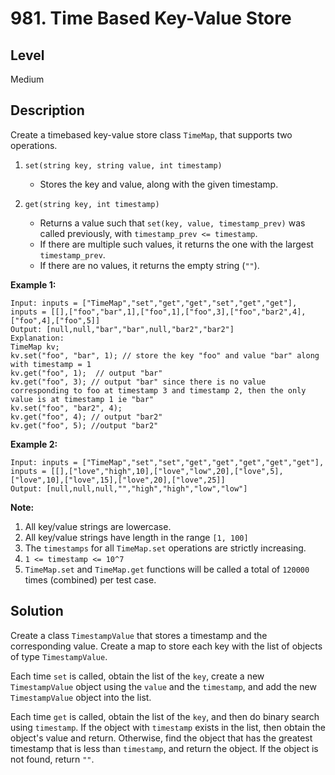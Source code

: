 # 981. Time Based Key-Value Store
## Level
Medium

## Description
Create a timebased key-value store class `TimeMap`, that supports two operations.

1. `set(string key, string value, int timestamp)`

   * Stores the key and value, along with the given timestamp.

2. `get(string key, int timestamp)`

   * Returns a value such that `set(key, value, timestamp_prev)` was called previously, with `timestamp_prev <= timestamp`.
   * If there are multiple such values, it returns the one with the largest `timestamp_prev`.
   * If there are no values, it returns the empty string (`""`).

**Example 1:**
```
Input: inputs = ["TimeMap","set","get","get","set","get","get"], inputs = [[],["foo","bar",1],["foo",1],["foo",3],["foo","bar2",4],["foo",4],["foo",5]]
Output: [null,null,"bar","bar",null,"bar2","bar2"]
Explanation:   
TimeMap kv;   
kv.set("foo", "bar", 1); // store the key "foo" and value "bar" along with timestamp = 1   
kv.get("foo", 1);  // output "bar"   
kv.get("foo", 3); // output "bar" since there is no value corresponding to foo at timestamp 3 and timestamp 2, then the only value is at timestamp 1 ie "bar"   
kv.set("foo", "bar2", 4);   
kv.get("foo", 4); // output "bar2"   
kv.get("foo", 5); //output "bar2"   
```
**Example 2:**
```
Input: inputs = ["TimeMap","set","set","get","get","get","get","get"], inputs = [[],["love","high",10],["love","low",20],["love",5],["love",10],["love",15],["love",20],["love",25]]
Output: [null,null,null,"","high","high","low","low"]
```

**Note:**

1. All key/value strings are lowercase.
2. All key/value strings have length in the range `[1, 100]`
3. The `timestamps` for all `TimeMap.set` operations are strictly increasing.
4. `1 <= timestamp <= 10^7`
5. `TimeMap.set` and `TimeMap.get` functions will be called a total of `120000` times (combined) per test case.

## Solution
Create a class `TimestampValue` that stores a timestamp and the corresponding value. Create a map to store each key with the list of objects of type `TimestampValue`.

Each time `set` is called, obtain the list of the `key`, create a new `TimestampValue` object using the `value` and the `timestamp`, and add the new `TimestampValue` object into the list.

Each time `get` is called, obtain the list of the `key`, and then do binary search using `timestamp`. If the object with `timestamp` exists in the list, then obtain the object's value and return. Otherwise, find the object that has the greatest timestamp that is less than `timestamp`, and return the object. If the object is not found, return `""`.
